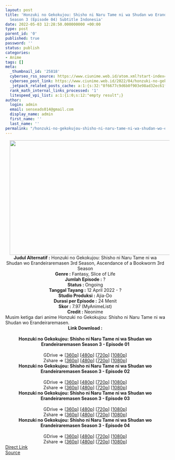 ```yaml
---
layout: post
title: 'Honzuki no Gekokujou: Shisho ni Naru Tame ni wa Shudan wo Erandeiraremasen
  Season 3 (Episode 04) Subtitle Indonesia'
date: 2022-05-03 12:28:50.000000000 +00:00
type: post
parent_id: '0'
published: true
password: ''
status: publish
categories:
- Anime
tags: []
meta:
  _thumbnail_id: '25818'
  cyberseo_rss_source: https://www.ciunime.web.id/atom.xml?start-index=1
  cyberseo_post_link: https://www.ciunime.web.id/2022/04/honzuki-no-gekokujou-shisho-ni-naru.html
  _jetpack_related_posts_cache: a:1:{s:32:"8f6677c9d6b0f903e98ad32ec61f8deb";a:2:{s:7:"expires";i:1655522263;s:7:"payload";a:3:{i:0;a:1:{s:2:"id";i:26929;}i:1;a:1:{s:2:"id";i:26826;}i:2;a:1:{s:2:"id";i:26610;}}}}
  rank_math_internal_links_processed: '1'
  litespeed_vpi_list: a:1:{i:0;s:12:"empty result";}
author:
  login: admin
  email: senseads014@gmail.com
  display_name: admin
  first_name: ''
  last_name: ''
permalink: "/honzuki-no-gekokujou-shisho-ni-naru-tame-ni-wa-shudan-wo-erandeiraremasen-season-3-episode-04-subtitle-indonesia/"
---
```

<div class="separator" style="clear: both; text-align: center;"><a href="https://blogger.googleusercontent.com/img/b/R29vZ2xl/AVvXsEiKR9zkGIMr5qCgVR1Rb9DD-UxqN2ZdqHraPvs2CMRcpVcVqA2HtikwNP2sr8d9w9Pq24n88rY_0KDR8t1nN9apzJ2vInq2rpdS0mH1AC9flID6X8dPyjZ4tX23Ls44J19ww6wVrnZbieMjlQ7nQYlUKBnPL4jX6zy9U7jHGss7vK6vo5Ap76DblWAB/s1280/Honzuki%20no%20Gekokujou%20-%20Shisho%20ni%20Naru%20Tame%20ni%20wa%20Shudan%20wo%20Erandeirarem%20Season%203.jpg" style="margin-left: 1em; margin-right: 1em;"><img border="0" data-original-height="720" data-original-width="1280" height="360" src="{{ site.baseurl }}/assets/2022/05/Honzuki%20no%20Gekokujou%20-%20Shisho%20ni%20Naru%20Tame%20ni%20wa%20Shudan%20wo%20Erandeirarem%20Season%203.jpg" width="640" /></a></div>
<div class="separator" style="clear: both; text-align: center;"></div>
<div style="text-align: center;"><b>Judul</b><b><b> Alternatif</b> :</b> Honzuki no Gekokujou: Shisho ni Naru Tame ni wa Shudan wo Erandeiraremasen 3rd Season,&nbsp;Ascendance of a Bookworm 3rd Season</div>
<div style="text-align: center;"><b><b>Genre :</b></b> Fantasy, Slice of Life</div>
<div style="text-align: center;"><b>Jumlah Episode :</b> ?<br /><b>Status :&nbsp;</b>Ongoing<br /><b>Tanggal Tayang :</b> 12 April&nbsp;2022 - ?<br /><b>Studio Produksi :</b>&nbsp;Ajia-Do<br /><b>Durasi per Episode :</b> 24 Menit</div>
<div style="text-align: center;"><b>Skor :</b> 7.97 (MyAnimeList)</div>
<div style="text-align: center;"><b>Credit :</b>&nbsp;Neonime</div>
<div style="text-align: center;"></div>
<div style="text-align: justify;">Musim ketiga dari anime&nbsp;Honzuki no Gekokujou: Shisho ni Naru Tame ni wa Shudan wo Erandeiraremasen.</div>
<div style="text-align: justify;"></div>
<div style="text-align: justify;"></div>
<div style="text-align: center;">
<div style="text-align: center;">
<div style="text-align: left;">
<div style="text-align: center;"><b>Link Download :</b></div>
<div style="text-align: center;"><b><br /></b></div>
<div style="text-align: center;"><span style="text-align: left;"><b>Honzuki no Gekokujou: Shisho ni Naru Tame ni wa Shudan wo Erandeiraremasen Season 3&nbsp;</b></span><b>- Episode 01</b></div>
<div style="text-align: center;"><b><br /></b></div>
<div style="text-align: center;">GDrive =&gt; [<a href="http://www.solidfiles.com/v/4YXyX62nNejmV" target="_blank" rel="noopener">360p</a>] [<a href="https://acefile.co/f/72473395/neonime_aku-lakukan-apapun-demi-menjadi-pustakawan-s3-01-480p-zip" target="_blank" rel="noopener">480p</a>] [<a href="https://acefile.co/f/72473609/neonime_aku-lakukan-apapun-demi-menjadi-pustakawan-s3-01-720p-zip" target="_blank" rel="noopener">720p</a>] [<a href="https://acefile.co/f/72473943/neonime_aku-lakukan-apapun-demi-menjadi-pustakawan-s3-01-1080p-zip" target="_blank" rel="noopener">1080p</a>]</div>
<div style="text-align: center;">Zshare =&gt; [<a href="https://www81.zippyshare.com/v/wuFfPHZw/file.html" target="_blank" rel="noopener">360p</a>] [<a href="https://www41.zippyshare.com/v/e7pusukC/file.html" target="_blank" rel="noopener">480p</a>] [<a href="https://www93.zippyshare.com/v/MtyrDIFJ/file.html" target="_blank" rel="noopener">720p</a>] [<a href="https://www34.zippyshare.com/v/VOMZNw8r/file.html" target="_blank" rel="noopener">1080p</a>]</div>
<div style="text-align: center;"></div>
<div style="text-align: center;">
<div><span style="text-align: left;"><b>Honzuki no Gekokujou: Shisho ni Naru Tame ni wa Shudan wo Erandeiraremasen Season 3&nbsp;</b></span><b>- Episode 02</b></div>
<div><b><br /></b></div>
<div>GDrive =&gt; [<a href="http://www.solidfiles.com/v/5dXxdYyAjWyZ6" target="_blank" rel="noopener">360p</a>] [<a href="https://acefile.co/f/73086378/neonime_mukjizat_si_kutu_buku_s3_-_02-480p-zip" target="_blank" rel="noopener">480p</a>] [<a href="https://acefile.co/f/73086634/neonime_mukjizat_si_kutu_buku_s3_-_02-720p-zip" target="_blank" rel="noopener">720p</a>] [<a href="https://acefile.co/f/73086920/neonime_mukjizat_si_kutu_buku_s3_-_02-1080p-zip" target="_blank" rel="noopener">1080p</a>]</div>
<div>Zshare =&gt; [<a href="https://www36.zippyshare.com/v/gVPsTIIm/file.html" target="_blank" rel="noopener">360p</a>] [<a href="https://www26.zippyshare.com/v/GWGDfsR6/file.html" target="_blank" rel="noopener">480p</a>] [<a href="https://www109.zippyshare.com/v/5QRmBxOB/file.html" target="_blank" rel="noopener">720p</a>] [<a href="https://www29.zippyshare.com/v/hmEN8mF2/file.html" target="_blank" rel="noopener">1080p</a>]</div>
<div></div>
<div>
<div><span style="text-align: left;"><b>Honzuki no Gekokujou: Shisho ni Naru Tame ni wa Shudan wo Erandeiraremasen Season 3&nbsp;</b></span><b>- Episode 03</b></div>
<div><b><br /></b></div>
<div>GDrive =&gt; [<a href="http://www.solidfiles.com/v/XLVp2zYApDWew" target="_blank" rel="noopener">360p</a>] [<a href="https://acefile.co/f/73511118/neonime_mukjizat_si_kutu_buku_s3_-_03-480p-zip" target="_blank" rel="noopener">480p</a>] [<a href="https://acefile.co/f/73511513/neonime_mukjizat_si_kutu_buku_s3_-_03-720p-zip" target="_blank" rel="noopener">720p</a>] [<a href="https://acefile.co/f/73511844/neonime_mukjizat_si_kutu_buku_s3_-_03-1080p-zip" target="_blank" rel="noopener">1080p</a>]</div>
<div>Zshare =&gt; [<a href="https://www76.zippyshare.com/v/aFr14CNN/file.html" target="_blank" rel="noopener">360p</a>] [<a href="https://www119.zippyshare.com/v/EINU7enQ/file.html" target="_blank" rel="noopener">480p</a>] [<a href="https://www14.zippyshare.com/v/06yQ6wBL/file.html" target="_blank" rel="noopener">720p</a>] [<a href="https://www106.zippyshare.com/v/cr4aJIBS/file.html" target="_blank" rel="noopener">1080p</a>]</div>
</div>
<div></div>
<div>
<div><span style="text-align: left;"><b>Honzuki no Gekokujou: Shisho ni Naru Tame ni wa Shudan wo Erandeiraremasen Season 3&nbsp;</b></span><b>- Episode 04</b></div>
<div><b><br /></b></div>
<div>GDrive =&gt; [<a href="http://www.solidfiles.com/v/wWAY2XL5PraGX" target="_blank" rel="noopener">360p</a>] [<a href="https://acefile.co/f/73975565/neonime_mukjizat_si_kutu_buku_s3_-_04-480p-zip" target="_blank" rel="noopener">480p</a>] [<a href="https://acefile.co/f/73975698/neonime_mukjizat_si_kutu_buku_s3_-_04-720p-zip" target="_blank" rel="noopener">720p</a>] [<a href="https://acefile.co/f/73975870/neonime_mukjizat_si_kutu_buku_s3_-_04-1080p-zip" target="_blank" rel="noopener">1080p</a>]</div>
<div>Zshare =&gt; [<a href="https://www101.zippyshare.com/v/9iGI5H7S/file.html" target="_blank" rel="noopener">360p</a>] [<a href="https://www100.zippyshare.com/v/986GSTCc/file.html" target="_blank" rel="noopener">480p</a>] [<a href="https://www21.zippyshare.com/v/S78on2jb/file.html" target="_blank" rel="noopener">720p</a>] [<a href="https://www112.zippyshare.com/v/h0AznONY/file.html" target="_blank" rel="noopener">1080p</a>]</div>
</div>
</div>
</div>
</div>
</div>
<link rel="stylesheet" href="https://cdnjs.cloudflare.com/ajax/libs/font-awesome/4.7.0/css/font-awesome.min.css" />
<div class="divbtn"> <a href="https://handymansurrender.com/fihup8buzv?key=94550f7ce39444073321dde3b8782f97" class="btn"><i class="fa fa-download"></i> Direct Link</a> <br /><a href="https://www.ciunime.web.id/2022/04/honzuki-no-gekokujou-shisho-ni-naru.html">Source</a> </div>
